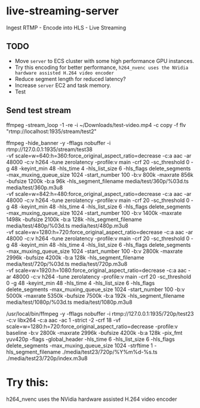 # live-streaming-server
Ingest RTMP - Encode into HLS - Live Streaming

## TODO
- Move `server` to ECS cluster with some high performance GPU instances.
- Try this encoding for better performance, `h264_nvenc uses the NVidia hardware assisted H.264 video encoder`
- Reduce segment length for reduced latency?
- Increase `server` EC2 and task memory.  
- Test

## Send test stream
ffmpeg -stream_loop -1 -re -i ~/Downloads/test-video.mp4 -c copy -f flv "rtmp://localhost:1935/stream/test2"

ffmpeg -hide_banner -y -fflags nobuffer -i rtmp://127.0.0.1:1935/stream/test38 \
  -vf scale=w=640:h=360:force_original_aspect_ratio=decrease -c:a aac -ar 48000 -c:v h264 -tune zerolatency -profile:v main -crf 20 -sc_threshold 0 -g 48 -keyint_min 48 -hls_time 4 -hls_list_size 6 -hls_flags delete_segments -max_muxing_queue_size 1024 -start_number 100 -b:v 800k -maxrate 856k -bufsize 1200k -b:a 96k -hls_segment_filename media/test/360p/%03d.ts media/test/360p.m3u8 \
  -vf scale=w=842:h=480:force_original_aspect_ratio=decrease -c:a aac -ar 48000 -c:v h264 -tune zerolatency -profile:v main -crf 20 -sc_threshold 0 -g 48 -keyint_min 48 -hls_time 4 -hls_list_size 6 -hls_flags delete_segments -max_muxing_queue_size 1024 -start_number 100 -b:v 1400k -maxrate 1498k -bufsize 2100k -b:a 128k -hls_segment_filename media/test/480p/%03d.ts media/test/480p.m3u8 \
  -vf scale=w=1280:h=720:force_original_aspect_ratio=decrease -c:a aac -ar 48000 -c:v h264 -tune zerolatency -profile:v main -crf 20 -sc_threshold 0 -g 48 -keyint_min 48 -hls_time 4 -hls_list_size 6 -hls_flags delete_segments -max_muxing_queue_size 1024 -start_number 100 -b:v 2800k -maxrate 2996k -bufsize 4200k -b:a 128k -hls_segment_filename media/test/720p/%03d.ts media/test/720p.m3u8 \
  -vf scale=w=1920:h=1080:force_original_aspect_ratio=decrease -c:a aac -ar 48000 -c:v h264 -tune zerolatency -profile:v main -crf 20 -sc_threshold 0 -g 48 -keyint_min 48 -hls_time 4 -hls_list_size 6 -hls_flags delete_segments -max_muxing_queue_size 1024 -start_number 100 -b:v 5000k -maxrate 5350k -bufsize 7500k -b:a 192k -hls_segment_filename media/test/1080p/%03d.ts media/test/1080p.m3u8


/usr/local/bin/ffmpeg -y -fflags nobuffer -i rtmp://127.0.0.1:1935/720p/test23 -c:v libx264 -c:a aac -ac 1 -strict -2 -crf 18 -vf scale=w=1280:h=720:force_original_aspect_ratio=decrease -profile:v baseline -b:v 2800k -maxrate 2996k -bufsize 4200k -b:a 128k -pix_fmt yuv420p -flags -global_header -hls_time 6 -hls_list_size 6 -hls_flags delete_segments -max_muxing_queue_size 1024 -strftime 1 -hls_segment_filename ./media/test23/720p/%Y%m%d-%s.ts ./media/test23/720p/index.m3u8



# Try this:
h264_nvenc uses the NVidia hardware assisted H.264 video encoder